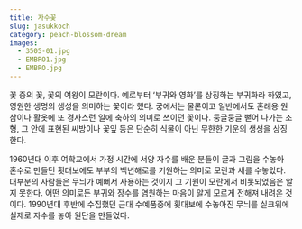 ```yaml
---
title: 자수꽃
slug: jasukkoch
category: peach-blossom-dream
images:
  - 3505-01.jpg
  - EMBRO1.jpg
  - EMBRO.jpg
---
```


꽃 중의 꽃, 꽃의 여왕이 모란이다. 예로부터 ‘부귀와 영화’를 상징하는 부귀화라 하였고, 영원한 생명의 생성을 의미하는 꽃이라 했다. 궁에서는 물론이고 일반에서도 혼례용 원삼이나 활옷에 또 경사스런 일에 축하의 의미로 쓰이던 꽃이다. 둥글둥글 뻗어 나가는 조형, 그 안에 표현된 씨방이나 꽃잎 등은 단순히 식물이 아닌 무한한 기운의 생성을 상징한다.

1960년대 이후 여학교에서 가정 시간에 서양 자수를 배운 분들이 글과 그림을 수놓아 혼수로 만들던 횟대보에도 부부의 백년해로를 기원하는 의미로 모란과 새를 수놓았다. 대부분의 사람들은 무늬가 예뻐서 사용하는 것이지 그 기원이 모란에서 비롯되었음은 알지 못한다. 어떤 의미로든 부귀와 장수를 염원하는 마음이 알게 모르게 전해져 내려온 것이다.
1990년대 후반에 수집했던 근대 수예품중에 횟대보에 수놓아진 무늬를 실크위에 실제로 자수를 놓아 원단을 만들었다.
